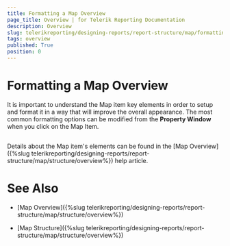 ```yaml
---
title: Formatting a Map Overview
page_title: Overview | for Telerik Reporting Documentation
description: Overview
slug: telerikreporting/designing-reports/report-structure/map/formatting-a-map/overview
tags: overview
published: True
position: 0
---
```


# Formatting a Map Overview



It is important to understand the Map item key elements in order to setup and format it in a way that will improve the overall appearance.
        The most common formatting options can be modified from the __Property Window__ when you click on the Map Item.
      

## 

Details about the Map item's elements can be found in the [Map Overview]({%slug telerikreporting/designing-reports/report-structure/map/structure/overview%}) help article.
        

# See Also

 * [Map Overview]({%slug telerikreporting/designing-reports/report-structure/map/structure/overview%})

 * [Map Structure]({%slug telerikreporting/designing-reports/report-structure/map/structure/overview%})
